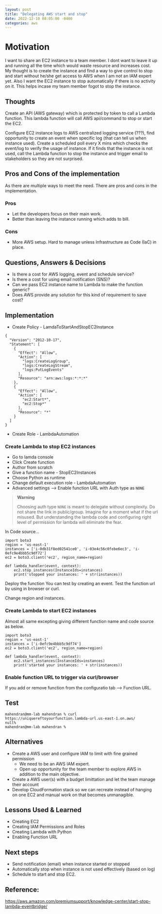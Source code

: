```yaml
---
layout: post
title: "Delegating AWS start and stop"
date: 2022-12-10 08:05:00 -0400
categories: aws
---
```


# Motivation
I want to share an EC2 instance to a team member. I dont want to leave it up and running all the time which would waste resource and increases cost. My thought is to create the instance and find a way to give control to stop and start without he/she get access to AWS when I am not an IAM expert yet. Also I want the EC2 instance to stop automatically if there is no activity on it. This helps incase my team member fogot to stop the instance.

## Thoughts

Create an API (AWS gateway) which is protected by token to call a Lambda function. This lambda function will call AWS api/command to stop or start the EC2.

Configure EC2 instance logs to AWS centralized logging service (???), find opportunity to create an event when specific log (that can tell us when instance used). Create a scheduled poll every X mins which checks the event/log to verify the usage of instance. If it finds that the instance is not used, call the Lambda function to stop the instance and trigger email to stakeholders so they are not surprised.

## Pros and Cons of the implementation

As there are multiple ways to meet the need. There are pros and cons in the implementation.
### Pros
- Let the developers focus on their main work.
- Better than leaving the instance running which adds to bill.


### Cons
- More AWS setup. Hard to manage unless Infrastructure as Code (IaC) in place.

## Questions, Answers & Decisions
- Is there a cost for AWS logging, event and schedule service?
- Is there a cost for using email notification (SNS)?
- Can we pass EC2 instance name to Lambda to make the function generic?
- Does AWS provide any solution for this kind of requirement to save cost?






## Implementation

- Create Policy - LamdaToStartAndStopEC2Instance
```
{
  "Version": "2012-10-17",
  "Statement": [
    {
      "Effect": "Allow",
      "Action": [
        "logs:CreateLogGroup",
        "logs:CreateLogStream",
        "logs:PutLogEvents"
      ],
      "Resource": "arn:aws:logs:*:*:*"
    },
    {
      "Effect": "Allow",
      "Action": [
        "ec2:Start*",
        "ec2:Stop*"
      ],
      "Resource": "*"
    }
  ]
}
```
- Create Role - LambdaAutomation


### Create Lambda to stop EC2 instances

* Go to lamda console 
* Click Create function
* Author from scratch
* Give a function name - StopEC2Instances
* Choose Python as runtime
* Change default execution role - LambdaAutomation
* Advanced settings --> Enable function URL with Auth type as `NONE`


> **Warning**
> 
> Choosing auth type `NONE` is meant to delegate without complexity. Do not share the link in public/group. Imagine for a moment what if the url misused. But understanding the lambda code and configuring right level of permission for lambda will eliminate the fear.

In Code source...
```
import boto3
region = 'us-east-1'
instances = ['i-0db31f8ed02541ce0', 'i-03e4c56c0febe6ec3', 'i-0efc9e4bbb5c9df72']
ec2 = boto3.client('ec2', region_name=region)

def lambda_handler(event, context):
    ec2.stop_instances(InstanceIds=instances)
    print('stopped your instances: ' + str(instances))
```


Deploy the function
You can test by creating an event.
Test the function url by using in browser or curl.


Change region and instances.

### Create Lambda to start EC2 instances

Almost all same excepting giving different function name and code source as below.
```
import boto3
region = 'us-east-1'
instances = ['i-0efc9e4bbb5c9df74']
ec2 = boto3.client('ec2', region_name=region)

def lambda_handler(event, context):
    ec2.start_instances(InstanceIds=instances)
    print('started your instances: ' + str(instances))
```

### Enable function URL to trigger via curl/browser
If you add or remove function from the configuratio tab --> Function URL.

## Test

```
mahendran@mm-lab mahendran % curl https://uniquereftoyourfunction.lambda-url.us-east-1.on.aws/
null%                                                                    
mahendran@mm-lab mahendran %
```

## Alternatives
- Create a AWS user and configure IAM to limit with fine grained permission 
    - We need to be an AWS IAM expert.
    - Open up opportunity for the team member to explore AWS in addition to the main objective.
- Create a AWS user(s) with a budget limittation and let the team manage their account
- Develop CloudFormation stack so we can recreate instead of hanging on one EC2 and manual work on that becomes unmanagible.

## Lessons Used & Learned
- Creating EC2
- Creating IAM Permissions and Roles
- Creating Lambda with Python
- Enabling Function URL


## Next steps
- Send notification (email) when instance started or stopped
- Automatically stop when instance is not used effectively (based on log)
- Schedule to start and stop EC2.

## Reference:
https://aws.amazon.com/premiumsupport/knowledge-center/start-stop-lambda-eventbridge/
